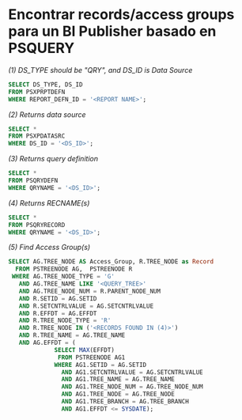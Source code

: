 # Encontrar records/access groups para un BI Publisher basado en PSQUERY

_(1) DS_TYPE should be "QRY", and DS_ID is Data Source_

```sql
SELECT DS_TYPE, DS_ID
FROM PSXPRPTDEFN
WHERE REPORT_DEFN_ID = '<REPORT NAME>';
```

_(2) Returns data source_
```sql
SELECT *
FROM PSXPDATASRC
WHERE DS_ID = '<DS_ID>';
```

_(3) Returns query definition_
```sql
SELECT * 
FROM PSQRYDEFN 
WHERE QRYNAME = '<DS_ID>';
```

_(4) Returns RECNAME(s)_
```sql
SELECT * 
FROM PSQRYRECORD 
WHERE QRYNAME = '<DS_ID>';
```

_(5) Find Access Group(s)_
```sql
SELECT AG.TREE_NODE AS Access_Group, R.TREE_NODE as Record
  FROM PSTREENODE AG,  PSTREENODE R
 WHERE AG.TREE_NODE_TYPE = 'G'
   AND AG.TREE_NAME LIKE '<QUERY_TREE>'
   AND AG.TREE_NODE_NUM = R.PARENT_NODE_NUM
   AND R.SETID = AG.SETID
   AND R.SETCNTRLVALUE = AG.SETCNTRLVALUE
   AND R.EFFDT = AG.EFFDT                         
   AND R.TREE_NODE_TYPE = 'R'
   AND R.TREE_NODE IN ('<RECORDS FOUND IN (4)>')
   AND R.TREE_NAME = AG.TREE_NAME
   AND AG.EFFDT = (
             SELECT MAX(EFFDT)  
              FROM PSTREENODE AG1  
             WHERE AG1.SETID = AG.SETID  
               AND AG1.SETCNTRLVALUE = AG.SETCNTRLVALUE  
               AND AG1.TREE_NAME = AG.TREE_NAME  
               AND AG1.TREE_NODE_NUM = AG.TREE_NODE_NUM  
               AND AG1.TREE_NODE = AG.TREE_NODE  
               AND AG1.TREE_BRANCH = AG.TREE_BRANCH  
               AND AG1.EFFDT <= SYSDATE);
```